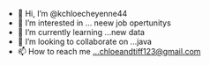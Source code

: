 - 👋 Hi, I’m @kchloecheyenne44
- 👀 I’m interested in ... neew job opertunitys
- 🌱 I’m currently learning ...new data
- 💞️ I’m looking to collaborate on ...java 
- 📫 How to reach me ...chloeandtiff123@gmail.com

<!---
kchloecheyenne44/kchloecheyenne44 is a ✨ special ✨ repository because its `README.md` (this file) appears on your GitHub profile.
You can click the Preview link to take a look at your changes.
--->
